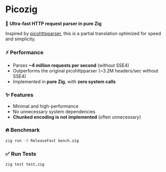 

# Picozig  

🚀 **Ultra-fast HTTP request parser in pure Zig**  

Inspired by [picohttpparser](https://github.com/h2o/picohttpparser), this is a partial translation optimized for speed and simplicity.  

### ⚡ Performance  
- Parses **~4 million requests per second** (without SSE4)  
- Outperforms the original picohttpparser (~3.2M headers/sec without SSE4)  
- Implemented in **pure Zig**, with **zero system calls**  

### ✨ Features  
- Minimal and high-performance  
- No unnecessary system dependencies  
- **Chunked encoding is not implemented** (often unnecessary)  

### 🔥 Benchmark  
```sh
zig run -O ReleaseFast bench.zig
```

### ✅ Run Tests  
```sh
zig test test.zig
```  

